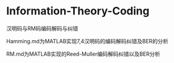 # Information-Theory-Coding

汉明码与RM码编码解码与纠错

Hamming.md为MATLAB实现7,4汉明码的编码解码纠错及BER的分析

RM.md为MATLAB实现的Reed-Muller编码解码纠错以及BER分析
